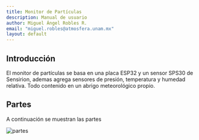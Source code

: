 ```yaml
---
title: Monitor de Partículas
description: Manual de usuario
author: Miguel Ángel Robles R.
email: "miguel.robles@atmosfera.unam.mx"
layout: default
---
```


## Introducción
El monitor de partículas se basa en una placa ESP32 y un sensor SPS30 de Sensirion, ademas agrega sensores de presión, temperatura y humedad relativa.
Todo contenido en un abrigo meteorológico propio.

## Partes
A continuación se muestran las partes

![partes](/manual_monitor_pm/assets/img/partes.png)
